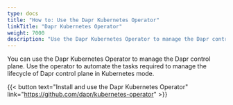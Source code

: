 ```yaml
---
type: docs
title: "How to: Use the Dapr Kubernetes Operator"
linkTitle: "Dapr Kubernetes Operator"
weight: 7000
description: "Use the Dapr Kubernetes Operator to manage the Dapr control plane"
---
```


You can use the Dapr Kubernetes Operator to manage the Dapr control plane. Use the operator to automate the tasks required to manage the lifecycle of Dapr control plane in Kubernetes mode. 
 
{{< button text="Install and use the Dapr Kubernetes Operator" link="https://github.com/dapr/kubernetes-operator" >}}
